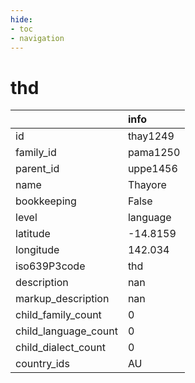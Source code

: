 ```yaml
---
hide:
- toc
- navigation
---
```

# thd
|                      | info     |
|:---------------------|:---------|
| id                   | thay1249 |
| family_id            | pama1250 |
| parent_id            | uppe1456 |
| name                 | Thayore  |
| bookkeeping          | False    |
| level                | language |
| latitude             | -14.8159 |
| longitude            | 142.034  |
| iso639P3code         | thd      |
| description          | nan      |
| markup_description   | nan      |
| child_family_count   | 0        |
| child_language_count | 0        |
| child_dialect_count  | 0        |
| country_ids          | AU       |